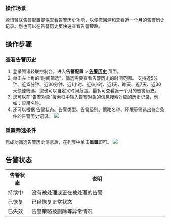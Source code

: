 ### 操作场景
腾讯轻联告警配置提供查看告警历史功能，以便您回溯和查看近一个月的告警历史记录。您也可以在告警历史页快速查看告警策略。

## 操作步骤

### 查看告警历史

1. 登录腾讯轻联控制台，进入**告警配置** > [**告警历史**](https://ipaas.tencentcloud.com/login) 页面。
2. 单击左上角的“时间筛选”，筛选需要查看告警历史的时间范围。
   支持近5分钟、近15分钟、近30分钟、近1小时、近6小时、近1天、昨天、近7天、近30天快速筛选，您也可以自定义时间范围。最多可查看近一个月的告警历史。
3. 您可以在“告警对象”搜索框中输入告警对象的信息搜索对应的历史记录，例如：应用名称。
4. 还可以根据 [告警状态](#state)、告警类型、告警级别、策略名称、环境等筛选出符合条件的告警历史记录。
   ![](https://qcloudimg.tencent-cloud.cn/raw/2affbdfc1403182909b8541f81ac8988.png)

### 重置筛选条件

您成功筛选告警历史信息后，在列表中单击**重置**即可。
![](https://staticintl.cloudcachetci.com/yehe/backend-news/k8fR055_f08546b75ce22a3746c2f0d719462a09.png)

[](id:state)
## 告警状态
<table>
<tbody>
<tr>
<th width="15%">告警状态</th>
<th width="85%">说明</th>
</tr>
<tr>
<td>持续中</td>
<td>没有被处理或正在被处理的告警</td>
</tr>
<tr>
<td>已恢复</td>
<td> 已经恢复正常状态</td>
</tr>
<tr>
<td>已失效
</td><td> 告警策略被删除等异常情况
</td></tr>
</tbody></table>

